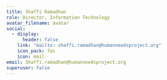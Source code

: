 ```yaml
---
title: Shaffi Ramadhan
role: Director, Information Technology
avatar_filename: avatar
social:
  - display:
      header: false
    link: "mailto: shaffi.ramadhan@humanneedsproject.org"
    icon_pack: fas
    icon: mail
email: Shaffi.ramadhan@humanneedsproject.org
superuser: false
---
```

